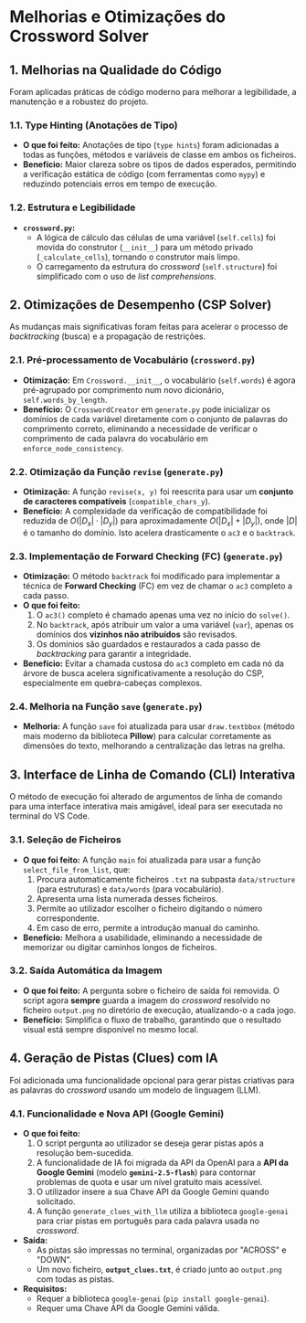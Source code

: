# Melhorias e Otimizações do Crossword Solver


## 1. Melhorias na Qualidade do Código

Foram aplicadas práticas de código moderno para melhorar a legibilidade, a manutenção e a robustez do projeto.

### 1.1. Type Hinting (Anotações de Tipo)

*   **O que foi feito:** Anotações de tipo (`type hints`) foram adicionadas a todas as funções, métodos e variáveis de classe em ambos os ficheiros.
*   **Benefício:** Maior clareza sobre os tipos de dados esperados, permitindo a verificação estática de código (com ferramentas como `mypy`) e reduzindo potenciais erros em tempo de execução.

### 1.2. Estrutura e Legibilidade

*   **`crossword.py`:**
    *   A lógica de cálculo das células de uma variável (`self.cells`) foi movida do construtor (`__init__`) para um método privado (`_calculate_cells`), tornando o construtor mais limpo.
    *   O carregamento da estrutura do *crossword* (`self.structure`) foi simplificado com o uso de *list comprehensions*.

## 2. Otimizações de Desempenho (CSP Solver)

As mudanças mais significativas foram feitas para acelerar o processo de *backtracking* (busca) e a propagação de restrições.

### 2.1. Pré-processamento de Vocabulário (`crossword.py`)

*   **Otimização:** Em `Crossword.__init__`, o vocabulário (`self.words`) é agora pré-agrupado por comprimento num novo dicionário, `self.words_by_length`.
*   **Benefício:** O `CrosswordCreator` em `generate.py` pode inicializar os domínios de cada variável diretamente com o conjunto de palavras do comprimento correto, eliminando a necessidade de verificar o comprimento de cada palavra do vocabulário em `enforce_node_consistency`.

### 2.2. Otimização da Função `revise` (`generate.py`)

*   **Otimização:** A função `revise(x, y)` foi reescrita para usar um **conjunto de caracteres compatíveis** (`compatible_chars_y`).
*   **Benefício:** A complexidade da verificação de compatibilidade foi reduzida de $O(|D_x| \cdot |D_y|)$ para aproximadamente $O(|D_x| + |D_y|)$, onde $|D|$ é o tamanho do domínio. Isto acelera drasticamente o `ac3` e o `backtrack`.

### 2.3. Implementação de Forward Checking (FC) (`generate.py`)

*   **Otimização:** O método `backtrack` foi modificado para implementar a técnica de **Forward Checking** (FC) em vez de chamar o `ac3` completo a cada passo.
*   **O que foi feito:**
    1.  O `ac3()` completo é chamado apenas uma vez no início do `solve()`.
    2.  No `backtrack`, após atribuir um valor a uma variável (`var`), apenas os domínios dos **vizinhos não atribuídos** são revisados.
    3.  Os domínios são guardados e restaurados a cada passo de *backtracking* para garantir a integridade.
*   **Benefício:** Evitar a chamada custosa do `ac3` completo em cada nó da árvore de busca acelera significativamente a resolução do CSP, especialmente em quebra-cabeças complexos.

### 2.4. Melhoria na Função `save` (`generate.py`)

*   **Melhoria:** A função `save` foi atualizada para usar `draw.textbbox` (método mais moderno da biblioteca **Pillow**) para calcular corretamente as dimensões do texto, melhorando a centralização das letras na grelha.

## 3. Interface de Linha de Comando (CLI) Interativa

O método de execução foi alterado de argumentos de linha de comando para uma interface interativa mais amigável, ideal para ser executada no terminal do VS Code.

### 3.1. Seleção de Ficheiros

*   **O que foi feito:** A função `main` foi atualizada para usar a função `select_file_from_list`, que:
    1.  Procura automaticamente ficheiros `.txt` na subpasta `data/structure` (para estruturas) e `data/words` (para vocabulário).
    2.  Apresenta uma lista numerada desses ficheiros.
    3.  Permite ao utilizador escolher o ficheiro digitando o número correspondente.
    4.  Em caso de erro, permite a introdução manual do caminho.
*   **Benefício:** Melhora a usabilidade, eliminando a necessidade de memorizar ou digitar caminhos longos de ficheiros.

### 3.2. Saída Automática da Imagem

*   **O que foi feito:** A pergunta sobre o ficheiro de saída foi removida. O script agora **sempre** guarda a imagem do *crossword* resolvido no ficheiro `output.png` no diretório de execução, atualizando-o a cada jogo.
*   **Benefício:** Simplifica o fluxo de trabalho, garantindo que o resultado visual está sempre disponível no mesmo local.

## 4. Geração de Pistas (Clues) com IA

Foi adicionada uma funcionalidade opcional para gerar pistas criativas para as palavras do *crossword* usando um modelo de linguagem (LLM).

### 4.1. Funcionalidade e Nova API (Google Gemini)

*   **O que foi feito:**
    1.  O script pergunta ao utilizador se deseja gerar pistas após a resolução bem-sucedida.
    2.  A funcionalidade de IA foi migrada da API da OpenAI para a **API da Google Gemini** (modelo **`gemini-2.5-flash`**) para contornar problemas de quota e usar um nível gratuito mais acessível.
    3.  O utilizador insere a sua Chave API da Google Gemini quando solicitado.
    4.  A função `generate_clues_with_llm` utiliza a biblioteca `google-genai` para criar pistas em português para cada palavra usada no *crossword*.
*   **Saída:**
    *   As pistas são impressas no terminal, organizadas por "ACROSS" e "DOWN".
    *   Um novo ficheiro, **`output_clues.txt`**, é criado junto ao `output.png` com todas as pistas.
*   **Requisitos:**
    *   Requer a biblioteca `google-genai` (`pip install google-genai`).
    *   Requer uma Chave API da Google Gemini válida.

